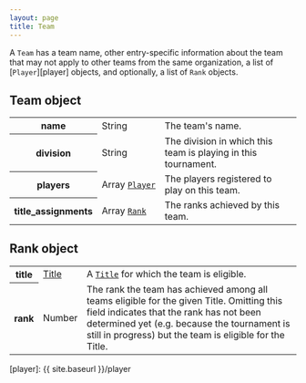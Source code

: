 ```yaml
---
layout: page
title: Team
---
```

A `Team` has a team name, other entry-specific information about the team that may not apply to other teams from the same organization, a list of [`Player`][player] objects, and optionally, a list of `Rank` objects.

## Team object

<table class="fields"><tbody>
  <tr class="required">
    <th>name</th>
    <td class="type">String</td>
    <td>The team's name.</td>
  </tr>
  <tr class="optional">
    <th>division</th>
    <td class="type">String</td>
    <td>The division in which this team is playing in this tournament.</td>
  </tr>
  <tr class="optional">
    <th>players</th>
    <td class="type"><nobr>Array <code><a href="{{ site.baseurl }}/player">Player</a></code></nobr></td>
    <td>The players registered to play on this team.</td>
  </tr>
  <tr class="optional">
    <th>title_assignments</th>
    <td class="type"><nobr>Array <code><a href="#Rank">Rank</a></code></nobr></td>
    <td>The ranks achieved by this team.</td>
  </tr>
</tbody></table>

## Rank object

<table class="fields"><tbody>
  <tr class="required">
    <th>title</th>
    <td class="type"><a href="{{ site.baseurl }}/title">Title</a></td>
    <td>A <code><a href="{{ site.baseurl }}/title">Title</a></code> for which the team is eligible.</td>
  </tr>
  <tr class="optional">
    <th>rank</th>
    <td class="type">Number</td>
    <td>The rank the team has achieved among all teams eligible for the given Title. Omitting this field indicates that the rank has not been determined yet (e.g. because the tournament is still in progress) but the team is eligible for the Title.</td>
  </tr>
</tbody></table>

[player]: {{ site.baseurl }}/player
